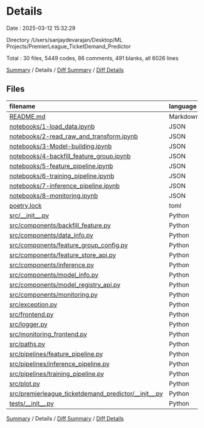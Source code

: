 # Details

Date : 2025-03-12 15:32:29

Directory /Users/sanjaydevarajan/Desktop/ML Projects/PremierLeague_TicketDemand_Predictor

Total : 30 files,  5449 codes, 86 comments, 491 blanks, all 6026 lines

[Summary](results.md) / Details / [Diff Summary](diff.md) / [Diff Details](diff-details.md)

## Files
| filename | language | code | comment | blank | total |
| :--- | :--- | ---: | ---: | ---: | ---: |
| [README.md](/README.md) | Markdown | 83 | 0 | 38 | 121 |
| [notebooks/1-load\_data.ipynb](/notebooks/1-load_data.ipynb) | JSON | 515 | 0 | 1 | 516 |
| [notebooks/2-read\_raw\_and\_transform.ipynb](/notebooks/2-read_raw_and_transform.ipynb) | JSON | 194 | 0 | 1 | 195 |
| [notebooks/3-Model-building.ipynb](/notebooks/3-Model-building.ipynb) | JSON | 533 | 0 | 1 | 534 |
| [notebooks/4-backfill\_feature\_group.ipynb](/notebooks/4-backfill_feature_group.ipynb) | JSON | 243 | 0 | 1 | 244 |
| [notebooks/5-feature\_pipeline.ipynb](/notebooks/5-feature_pipeline.ipynb) | JSON | 328 | 0 | 1 | 329 |
| [notebooks/6-training\_pipeline.ipynb](/notebooks/6-training_pipeline.ipynb) | JSON | 513 | 0 | 1 | 514 |
| [notebooks/7-inference\_pipeline.ipynb](/notebooks/7-inference_pipeline.ipynb) | JSON | 71 | 0 | 1 | 72 |
| [notebooks/8-monitoring.ipynb](/notebooks/8-monitoring.ipynb) | JSON | 77 | 0 | 1 | 78 |
| [poetry.lock](/poetry.lock) | toml | 2,086 | 0 | 198 | 2,284 |
| [src/\_\_init\_\_.py](/src/__init__.py) | Python | 0 | 0 | 1 | 1 |
| [src/components/backfill\_feature.py](/src/components/backfill_feature.py) | Python | 33 | 5 | 13 | 51 |
| [src/components/data\_info.py](/src/components/data_info.py) | Python | 152 | 22 | 50 | 224 |
| [src/components/feature\_group\_config.py](/src/components/feature_group_config.py) | Python | 43 | 4 | 10 | 57 |
| [src/components/feature\_store\_api.py](/src/components/feature_store_api.py) | Python | 70 | 5 | 15 | 90 |
| [src/components/inference.py](/src/components/inference.py) | Python | 69 | 10 | 24 | 103 |
| [src/components/model\_info.py](/src/components/model_info.py) | Python | 53 | 3 | 15 | 71 |
| [src/components/model\_registry\_api.py](/src/components/model_registry_api.py) | Python | 2 | 0 | 2 | 4 |
| [src/components/monitoring.py](/src/components/monitoring.py) | Python | 63 | 11 | 17 | 91 |
| [src/exception.py](/src/exception.py) | Python | 13 | 0 | 5 | 18 |
| [src/frontend.py](/src/frontend.py) | Python | 48 | 3 | 9 | 60 |
| [src/logger.py](/src/logger.py) | Python | 10 | 0 | 3 | 13 |
| [src/monitoring\_frontend.py](/src/monitoring_frontend.py) | Python | 54 | 2 | 17 | 73 |
| [src/paths.py](/src/paths.py) | Python | 18 | 0 | 5 | 23 |
| [src/pipelines/feature\_pipeline.py](/src/pipelines/feature_pipeline.py) | Python | 36 | 12 | 16 | 64 |
| [src/pipelines/inference\_pipeline.py](/src/pipelines/inference_pipeline.py) | Python | 55 | 4 | 17 | 76 |
| [src/pipelines/training\_pipeline.py](/src/pipelines/training_pipeline.py) | Python | 35 | 5 | 10 | 50 |
| [src/plot.py](/src/plot.py) | Python | 52 | 0 | 16 | 68 |
| [src/premierleague\_ticketdemand\_predictor/\_\_init\_\_.py](/src/premierleague_ticketdemand_predictor/__init__.py) | Python | 0 | 0 | 1 | 1 |
| [tests/\_\_init\_\_.py](/tests/__init__.py) | Python | 0 | 0 | 1 | 1 |

[Summary](results.md) / Details / [Diff Summary](diff.md) / [Diff Details](diff-details.md)
